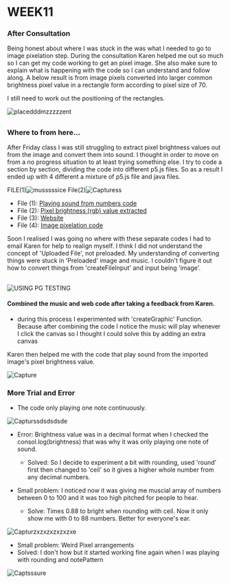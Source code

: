 # WEEK11

### After Consultation

Being honest about where I was stuck in the was what I needed to go to image pixelation step. During the consultation Karen helped me out so much so I can get my code working to get an pixel image. She also make sure to explain what is happening with the code so I can understand and follow along. A below result is from image pixels converted into larger common brightness pixel value in a rectangle form according to pixel size of 70.

I still need to work out the positioning of the rectangles.

![placedddmzzzzzent](https://user-images.githubusercontent.com/68723268/96776633-0256d780-1435-11eb-9d06-60a28699642f.JPG)

##
### Where to from here...

After Friday class I was still struggling to extract pixel brightness values out from the image and convert them into sound. I thought in order to move on from a no progress situation to at least trying something else. I try to code a section by section, dividing the code into different p5.js files. So as a result I ended up with 4 different a mixture of p5.js file and java files.

FILE(1)![musssssice](https://user-images.githubusercontent.com/68723268/96778471-7abe9800-1437-11eb-89aa-6da7ba10cb38.JPG) File(2)![Capturess](https://user-images.githubusercontent.com/68723268/96778872-fcaec100-1437-11eb-9e8b-d1e0377de088.JPG)

* File (1): [Playing sound from numbers code](https://github.com/yerim-kim/slave2algorithm/blob/master/week11/sketch(music))
* File (2): [Pixel brightness (rgb) value extracted](https://github.com/yerim-kim/slave2algorithm/blob/master/week11/Pixel%20Brightness%20value)
* File (3): [Website](https://github.com/yerim-kim/slave2algorithm/blob/master/week11/sketch(website))
* File (4): [Image pixelation code](https://github.com/yerim-kim/slave2algorithm/blob/master/week11/sketch(pixelating%20image))

Soon I realised I was going no where with these separate codes I had to email Karen for help to realign myself. I think I did not understand the concept of 'Uploaded File', not preloaded. My understanding of converting things were stuck in 'Preloaded' image and music. I couldn't figure it out how to convert things from 'createFileInput' and input being 'image'.

##

![USING PG TESTING](https://user-images.githubusercontent.com/68723268/96784979-e275e280-1439-11eb-984d-afad4670aa9e.JPG)

#### Combined the music and web code after taking a feedback from Karen.

* during this process I experimented with 'createGraphic' Function. Because after combining the code I notice the music will play whenever I click the canvas so I thought I could solve this by adding an extra canvas

Karen then helped me with the code that play sound from the imported image's pixel brightness value.

![Capture](https://user-images.githubusercontent.com/68723268/96786696-603aed80-143c-11eb-9af5-5494b1e0eabb.JPG)

### More Trial and Error

* The code only playing one note continuously.

![Capturssdsdsdsde](https://user-images.githubusercontent.com/68723268/96788853-dee55a00-143f-11eb-8b16-d40063438f81.JPG)

* Error: Brightness value was in a decimal format when I checked the consol.log(brightness) that was why it was only playing one note of sound.
  * Solved: So I decide to experiment a bit with rounding, used 'round' first then changed to 'ceil' so it gives a higher whole number from any decimal numbers.
  
* Small problem: I noticed now it was giving me muscial array of numbers between 0 to 100 and it was too high pitched for people to hear.
  * Solve: Times 0.88 to bright when rounding with ceil. Now it only show me with 0 to 88 numbers. Better for everyone's ear.
  
![Capturzxzxzxzxzxzxe](https://user-images.githubusercontent.com/68723268/96789932-b6f6f600-1441-11eb-8259-651b10b60a48.JPG)

* Small problem: Weird Pixel arrangements
 * Solved: I don't how but it started working fine again when I was playing with rounding and notePattern
 
![Captsssure](https://user-images.githubusercontent.com/68723268/96790286-43a1b400-1442-11eb-9fd3-ca6b1f122ece.JPG)


